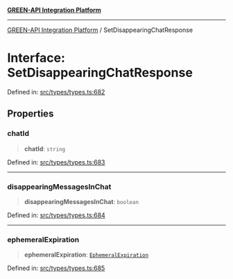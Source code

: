 [**GREEN-API Integration Platform**](../README.md)

***

[GREEN-API Integration Platform](../globals.md) / SetDisappearingChatResponse

# Interface: SetDisappearingChatResponse

Defined in: [src/types/types.ts:682](https://github.com/green-api/greenapi-integration/blob/1e2009040b9fbee0c78f6935b3e8b1d1b6550313/src/types/types.ts#L682)

## Properties

### chatId

> **chatId**: `string`

Defined in: [src/types/types.ts:683](https://github.com/green-api/greenapi-integration/blob/1e2009040b9fbee0c78f6935b3e8b1d1b6550313/src/types/types.ts#L683)

***

### disappearingMessagesInChat

> **disappearingMessagesInChat**: `boolean`

Defined in: [src/types/types.ts:684](https://github.com/green-api/greenapi-integration/blob/1e2009040b9fbee0c78f6935b3e8b1d1b6550313/src/types/types.ts#L684)

***

### ephemeralExpiration

> **ephemeralExpiration**: [`EphemeralExpiration`](../type-aliases/EphemeralExpiration.md)

Defined in: [src/types/types.ts:685](https://github.com/green-api/greenapi-integration/blob/1e2009040b9fbee0c78f6935b3e8b1d1b6550313/src/types/types.ts#L685)
